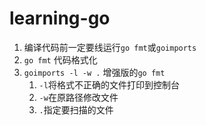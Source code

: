 # learning-go

1. 编译代码前一定要线运行`go fmt`或`goimports`
2. `go fmt`  代码格式化
3. `goimports -l -w .`  增强版的`go fmt`
   1. `-l`将格式不正确的文件打印到控制台
   2. `-w`在原路径修改文件
   3. `.`指定要扫描的文件